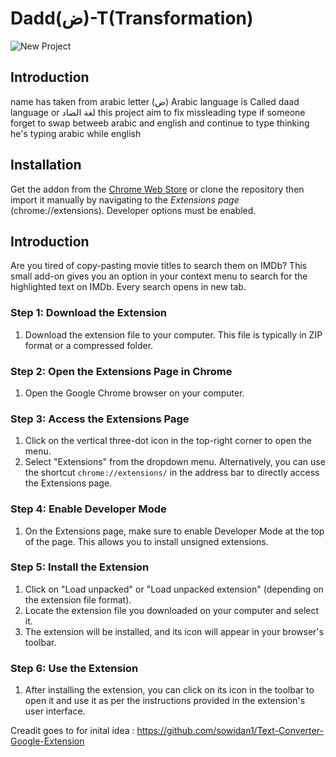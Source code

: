 
# Dadd(ض)-T(Transformation) 

![New Project](https://github.com/Adamkaram/Daad-T/assets/52092726/93b1766b-0f8f-4b13-a97b-48fea0147690)


## Introduction

name has taken from arabic letter (ض) Arabic language is Called  daad language or لغة الضاد 
this project aim to fix missleading type if someone forget to swap betweeb arabic and english and continue to type 
thinking he's typing arabic while english 

## Installation

Get the addon from the [Chrome Web Store](https://chrome.google.com/webstore/detail/imdb-search-with-right-cl/ajdcnpadnecmalafppbhgbncfpfbjkif) or clone the repository then import it manually by navigating to the *Extensions page* (chrome://extensions). Developer options must be enabled.

## Introduction

Are you tired of copy-pasting movie titles to search them on IMDb? This small add-on gives you an option in your context menu to search for the highlighted text on IMDb. Every search opens in new tab.


### Step 1: Download the Extension

1. Download the extension file to your computer. This file is typically in ZIP format or a compressed folder.

### Step 2: Open the Extensions Page in Chrome

1. Open the Google Chrome browser on your computer.

### Step 3: Access the Extensions Page

1. Click on the vertical three-dot icon in the top-right corner to open the menu.
2. Select "Extensions" from the dropdown menu. Alternatively, you can use the shortcut `chrome://extensions/` in the address bar to directly access the Extensions page.

### Step 4: Enable Developer Mode

1. On the Extensions page, make sure to enable Developer Mode at the top of the page. This allows you to install unsigned extensions.

### Step 5: Install the Extension

1. Click on "Load unpacked" or "Load unpacked extension" (depending on the extension file format).
2. Locate the extension file you downloaded on your computer and select it.
3. The extension will be installed, and its icon will appear in your browser's toolbar.

### Step 6: Use the Extension

1. After installing the extension, you can click on its icon in the toolbar to open it and use it as per the instructions provided in the extension's user interface.

Creadit goes to for inital idea  : 
https://github.com/sowidan1/Text-Converter-Google-Extension 


